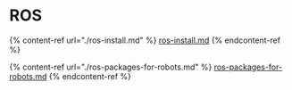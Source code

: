 # ROS



{% content-ref url="./ros-install.md" %}
[ros-install.md](./ros-install.md)
{% endcontent-ref %}



{% content-ref url="./ros-packages-for-robots.md" %}
[ros-packages-for-robots.md](./ros-packages-for-robots.md)
{% endcontent-ref %}

